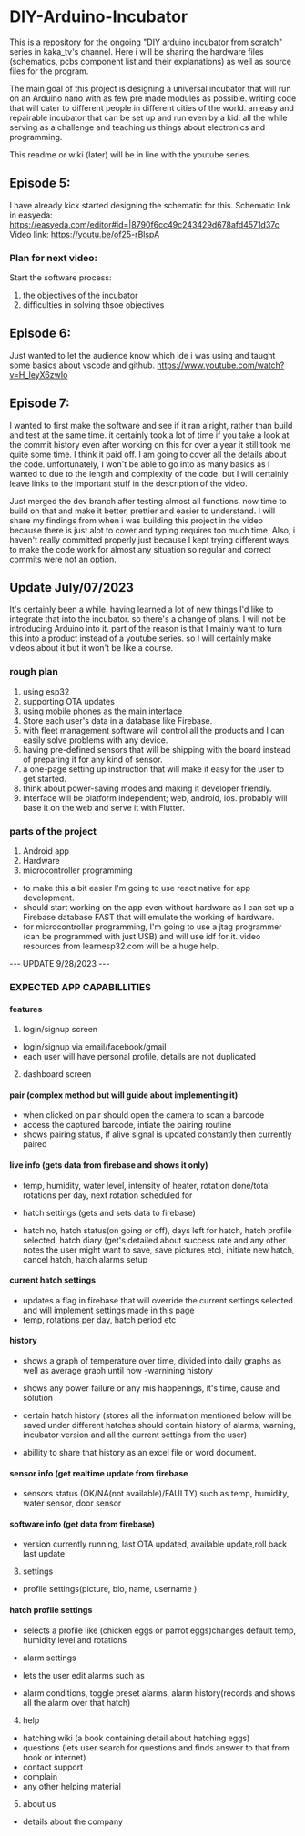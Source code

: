# DIY-Arduino-Incubator
This is a repository for the ongoing "DIY arduino incubator from scratch" series in kaka_tv's channel. Here i will be sharing the hardware files (schematics, pcbs component list and their explanations) as well as source files for the program. 

The main goal of this project is designing a universal incubator that will run on an Arduino nano with as few pre made modules as possible. writing code that will cater to different people in different cities of the world. an easy and repairable incubator that can be set up and run even by a kid. all the while serving as a challenge and teaching us things about electronics and programming. 

This readme or wiki (later) will be in line with the youtube series.

## Episode 5:
I have already kick started designing the schematic for this. 
Schematic link in easyeda: https://easyeda.com/editor#id=|8790f6cc49c243429d678afd4571d37c
Video link: https://youtu.be/of25-rBlspA

### Plan for next video:
Start the software process:
1. the objectives of the incubator
2. difficulties in solving thsoe objectives
 
## Episode 6:
Just wanted to let the audience know which ide i was using and taught some basics about vscode and github. 
https://www.youtube.com/watch?v=H_leyX6zwIo


## Episode 7:
I wanted to first make the software and see if it ran alright, rather than build and test at the same time. it certainly took a lot of time if you take a look at the commit history even after working on this for over a year it still took me quite some time. I think it paid off. I am going to cover all the details about the code. 
unfortunately, I won't be able to go into as many basics as I wanted to due to the length and complexity of the code. but I will certainly leave links to the important stuff 
in the description of the video. 

Just merged the dev branch after testing almost all functions. now time to build on that and make it better, prettier and easier to understand. 
I will share my findings from when i was building this project in the video because there is just alot to cover and typing requires too much time. 
Also, i haven't really committed properly just because I kept trying different ways to make the code work for almost any situation so regular and correct 
commits were not an option. 


## Update July/07/2023

It's certainly been a while. having learned a lot of new things I'd like to integrate that into the incubator. so there's a change of plans. I will not be introducing Arduino into it. part of the reason is that I mainly want to turn this into a product instead of a youtube series. so I will certainly make videos about it but it won't be like a course. 

### rough plan
1. using esp32
2. supporting OTA updates
3. using mobile phones as the main interface
4. Store each user's data in a database like Firebase.
5. with fleet management software will control all the products and I can easily solve problems with any device.
6. having pre-defined sensors that will be shipping with the board instead of preparing it for any kind of sensor.
7. a one-page setting up instruction that will make it easy for the user to get started.
8. think about power-saving modes and making it developer friendly.
9. interface will be platform independent; web, android, ios. probably will base it on the web and serve it with Flutter.


### parts of the project 
1. Android app 
2. Hardware
3. microcontroller programming

* to make this a bit easier I'm going to use react native for app development. 
* should start working on the app even without hardware as I can set up a Firebase database FAST that will emulate the working of hardware. 
* for microcontroller programming, I'm going to use a jtag programmer (can be programmed with just USB) and will use idf for it. video  resources from learnesp32.com will be a huge help.


 --- UPDATE 9/28/2023 ---
### EXPECTED APP CAPABILLITIES 

#### features

1. login/signup screen
- login/signup via email/facebook/gmail 
- each user will have personal profile, details are not duplicated


2. dashboard screen 

#### pair (complex method but will guide about implementing it) 
- when clicked on pair should open the camera to scan a barcode
- access the captured barcode, intiate the pairing routine
- shows pairing status, if alive signal is updated constantly then currently paired

#### live info (gets data from firebase and shows it only)
- temp, humidity, water level, intensity of heater, rotation done/total rotations per day, next rotation scheduled for 

* hatch settings (gets and sets data to firebase) 
- hatch no, hatch status(on going or off), days left for hatch, hatch profile selected, hatch diary (get's detailed about success rate and any other notes the user might want to save, save pictures etc), initiate new hatch, cancel hatch, hatch alarms setup

#### current hatch settings 
- updates a flag in firebase that will override the current settings selected
and will implement settings made in this page
- temp, rotations per day, hatch period etc 

#### history 
- shows a graph of temperature over time, divided into daily graphs 
 as well as average graph until now 
-warnining history
- shows any power failure or any mis happenings, it's time, cause and solution 

- certain hatch history (stores all the information mentioned below will be saved under different hatches
should contain history of alarms, warning, incubator version and all the current settings from the user) 
- abillity to share that history as an excel file or word document. 

#### sensor info (get realtime update from firebase
- sensors status (OK/NA(not available)/FAULTY) such as temp, humidity, water sensor, door sensor

#### software info (get data from firebase) 
- version currently running, last OTA updated, available update,roll back last update


3. settings 
- profile settings(picture, bio, name, username )

#### hatch profile settings
- selects a profile like (chicken eggs or parrot eggs)changes default temp, humidity level and rotations

- alarm settings
- lets the user edit alarms such as
- alarm conditions, toggle preset alarms, alarm history(records and shows all the alarm over that hatch) 

4. help 
- hatching wiki (a book containing detail about hatching eggs) 
- questions (lets user search for questions and finds answer to that from book or internet) 
- contact support 
- complain
- any other helping material 


5. about us 
- details about the company 





